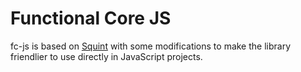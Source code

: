# Functional Core JS

fc-js is based on [Squint](https://github.com/squint-cljs/squint) 
with some modifications to make the library friendlier to use directly in 
JavaScript projects.

